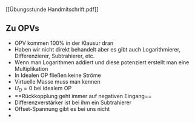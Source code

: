 [[Übungsstunde Handmitschrift.pdf]]
## Zu OPVs
- OPV kommen 100% in der Klausur dran
- Haben wir nicht direkt behandelt aber es gibt auch Logarithmierer, Differenzierer, Subtrahierer, etc.
- Wenn man Logarithmen addiert und diese potenziert erstellt man eine Multiplikation
- In Idealen OP fließen keine Ströme
- Virtuelle Masse muss man kennen
- $U_{D}=0$ bei idealem OP
- ==Rückkopplung geht immer auf negativen Eingang==
- Differenzverstärker ist bei ihm ein Subtrahierer
- Offset-Spannung gibt es bei uns nicht
- 